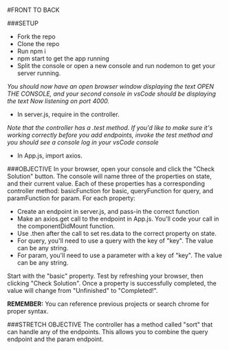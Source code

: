 #FRONT TO BACK

###SETUP

- Fork the repo
- Clone the repo
- Run npm i
- npm start to get the app running
- Split the console or open a new console and run nodemon to get your server running.

*You should now have an open browser window displaying the text OPEN THE CONSOLE, and your second console in vsCode should be displaying the text Now listening on port 4000.*

- In server.js, require in the controller.

*Note that the controller has a .test method. If you'd like to make sure it's working correctly before you add endpoints, invoke the test method and you should see a console log in your vsCode console*

- In App.js, import axios.

###OBJECTIVE
   In your browser, open your console and click the "Check Solution" button. The console will name three of the properties on state, and their current value. Each of these properties has a corresponding controller method: basicFunction for basic, queryFunction for query, and paramFunction for param. For each property:

   - Create an endpoint in server.js, and pass-in the correct function
   - Make an axios.get call to the endpoint in App.js. You'll code your call in the componentDidMount function.
   - Use .then after the call to set res.data to the correct property on state.
   - For query, you'll need to use a query with the key of "key". The value can be any string.
   - For param, you'll need to use a parameter with a key of "key". The value can be any string.

Start with the "basic" property. Test by refreshing your browser, then clicking "Check Solution". Once a property is successfully completed, the value will change from "Unfinished" to "Completed!". 

**REMEMBER:** You can reference previous projects or search chrome for proper syntax. 

###STRETCH OBJECTIVE
    The controller has a method called "sort" that can handle any of the endpoints. This allows you to combine the query endpoint and the param endpoint.

